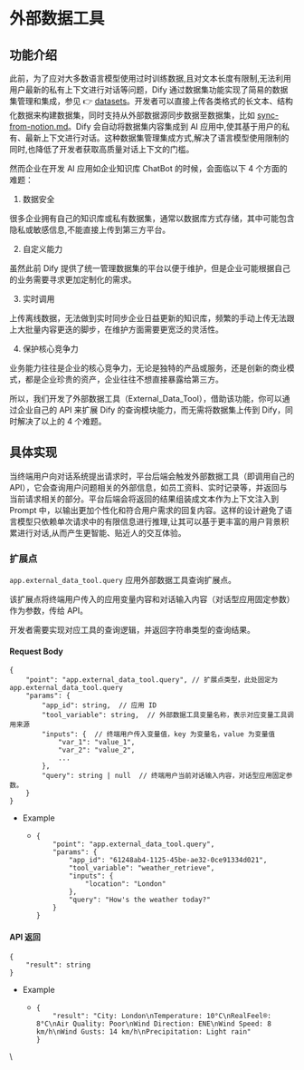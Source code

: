 # 外部数据工具

## 功能介绍

此前，为了应对大多数语言模型使用过时训练数据,且对文本长度有限制,无法利用用户最新的私有上下文进行对话等问题，Dify 通过数据集功能实现了简易的数据集管理和集成，参见 👉 [datasets](../datasets/ "mention")。开发者可以直接上传各类格式的长文本、结构化数据来构建数据集，同时支持从外部数据源同步数据至数据集，比如 [sync-from-notion.md](../datasets/sync-from-notion.md "mention")。Dify 会自动将数据集内容集成到 AI 应用中,使其基于用户的私有、最新上下文进行对话。这种数据集管理集成方式,解决了语言模型使用限制的同时,也降低了开发者获取高质量对话上下文的门槛。

然而企业在开发 AI 应用如企业知识库 ChatBot 的时候，会面临以下 4 个方面的难题：

1. 数据安全

很多企业拥有自己的知识库或私有数据集，通常以数据库方式存储，其中可能包含隐私或敏感信息,不能直接上传到第三方平台。

2. 自定义能力

虽然此前 Dify 提供了统一管理数据集的平台以便于维护，但是企业可能根据自己的业务需要寻求更加定制化的需求。

3. 实时调用

上传离线数据，无法做到实时同步企业日益更新的知识库，频繁的手动上传无法跟上大批量内容更迭的脚步，在维护方面需要更宽泛的灵活性。

4. 保护核心竞争力

业务能力往往是企业的核心竞争力，无论是独特的产品或服务，还是创新的商业模式，都是企业珍贵的资产，企业往往不想直接暴露给第三方。



所以，我们开发了外部数据工具（External\_Data\_Tool），借助该功能，你可以通过企业自己的 API 来扩展 Dify 的查询模块能力，而无需将数据集上传到 Dify，同时解决了以上的 4 个难题。

## 具体实现

当终端用户向对话系统提出请求时，平台后端会触发外部数据工具（即调用自己的 API），它会查询用户问题相关的外部信息，如员工资料、实时记录等，并返回与当前请求相关的部分。平台后端会将返回的结果组装成文本作为上下文注入到 Prompt 中，以输出更加个性化和符合用户需求的回复内容。这样的设计避免了语言模型只依赖单次请求中的有限信息进行推理,让其可以基于更丰富的用户背景积累进行对话,从而产生更智能、贴近人的交互体验。

### 扩展点

`app.external_data_tool.query` 应用外部数据工具查询扩展点。

该扩展点将终端用户传入的应用变量内容和对话输入内容（对话型应用固定参数）作为参数，传给 API。

开发者需要实现对应工具的查询逻辑，并返回字符串类型的查询结果。

#### Request Body <a href="#user-content-request-body" id="user-content-request-body"></a>

```
{
    "point": "app.external_data_tool.query", // 扩展点类型，此处固定为 app.external_data_tool.query
    "params": {
        "app_id": string,  // 应用 ID
        "tool_variable": string,  // 外部数据工具变量名称，表示对应变量工具调用来源
        "inputs": {  // 终端用户传入变量值，key 为变量名，value 为变量值
            "var_1": "value_1",
            "var_2": "value_2",
            ...
        },
        "query": string | null  // 终端用户当前对话输入内容，对话型应用固定参数。
    }
}
```

* Example
  * ```
    {
        "point": "app.external_data_tool.query",
        "params": {
            "app_id": "61248ab4-1125-45be-ae32-0ce91334d021",
            "tool_variable": "weather_retrieve",
            "inputs": {
                "location": "London"
            },
            "query": "How's the weather today?"
        }
    }
    ```

#### API 返回 <a href="#usercontentapi-fan-hui" id="usercontentapi-fan-hui"></a>

```
{
    "result": string
}
```

* Example
  * ```
    {
        "result": "City: London\nTemperature: 10°C\nRealFeel®: 8°C\nAir Quality: Poor\nWind Direction: ENE\nWind Speed: 8 km/h\nWind Gusts: 14 km/h\nPrecipitation: Light rain"
    }
    ```

\
